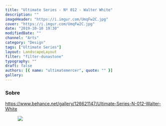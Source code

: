 ```yaml
---
title: "Ultimate Series - Nº 012 - Walter White"
description: ""
imageHeader: "https://i.imgur.com/UmqFw2C.jpg"
cover: "https://i.imgur.com/UmqFw2C.jpg"
date: "2019-10-10 19:30"
modifiedDate: ""
channel: "Arts"
category: "Design"
tags: ["Ultimate Series"]
layout: LandscapeLayout
filter: "filter-dunastone"
typography: ""
draft: false
authors: [{ name: "ultimatemercer", quote: "" }]
gallery:
---
```


### Sobre

https://www.behance.net/gallery/126621147/Ultimate-Series-N-012-Walter-White

<figure>
<img src="https://i.imgur.com/UmqFw2C.jpg" className="max-w-none mx-auto block"/>
</figure>

